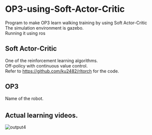 # OP3-using-Soft-Actor-Critic
Program to make OP3 learn walking training by using Soft Actor-Critic  
The simulation environment is gazebo.  
Running it using ros  

## Soft Actor-Critic
One of the reinforcement learning algorithms.  
Off-policy with continuous value control.  
Refer to https://github.com/ku2482/rltorch for the code.  

## OP3
Name of the robot.  
<img src="https://user-images.githubusercontent.com/59335458/138269207-a2fbec91-5f7e-43b7-b381-06837a8e6acf.jpg" width="5">


## Actual learning videos.
![output4](https://user-images.githubusercontent.com/59335458/138269118-4ef403a3-fe0c-4c42-8a8b-72417af3000a.gif)
